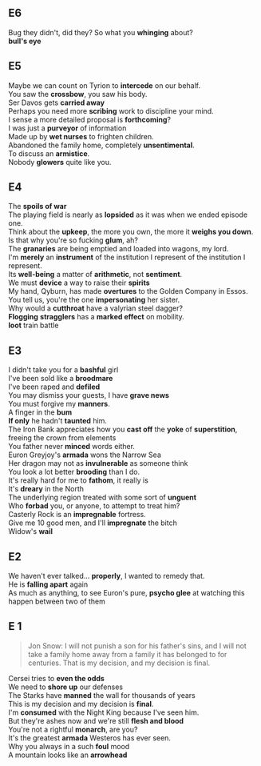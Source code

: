 ## E6  
Bug they didn't, did they? So what you **whinging** about?  
**bull's eye**  


## E5  
Maybe we can count on Tyrion to **intercede** on our behalf.  
You saw the **crossbow**, you saw his body.  
Ser Davos gets **carried away**  
Perhaps you need more **scribing** work to discipline your mind.  
I sense a more detailed proposal is **forthcoming**?  
I was just a **purveyor** of information  
Made up by **wet nurses** to frighten children.  
Abandoned the family home, completely **unsentimental**.  
To discuss an **armistice**.  
Nobody **glowers** quite like you.  


## E4  
The **spoils of war**  
The playing field is nearly as **lopsided** as it was when we ended episode one.  
Think about the **upkeep**, the more you own, the more it **weighs you down**.  
Is that why you're so fucking **glum**, ah?  
The **granaries** are being emptied and loaded into wagons, my lord.  
I'm **merely** an **instrument** of the institution I represent of the institution I represent.  
Its **well-being** a matter of **arithmetic**, not **sentiment**.  
We must **device** a way to raise their **spirits**  
My hand, Qyburn, has made **overtures** to the Golden Company in Essos.  
You tell us, you're the one **impersonating** her sister.  
Why would a **cutthroat** have a valyrian steel dagger?  
**Flogging** **stragglers** has a **marked effect** on mobility.  
**loot** train battle  


## E3  
I didn't take you for a **bashful** girl  
I've been sold like a **broodmare**  
I've been raped and **defiled**  
You may dismiss your guests, I have **grave news**  
You must forgive my **manners**.  
A finger in the **bum**  
**If only** he hadn't **taunted** him.  
The Iron Bank appreciates how you **cast off** the **yoke** of **superstition**, freeing the crown from elements  
You father never **minced** words either.  
Euron Greyjoy's **armada** wons the Narrow Sea  
Her dragon may not as **invulnerable** as someone think  
You look a lot better **brooding** than I do.  
It's really hard for me to **fathom**, it really is  
It's **dreary** in the North  
The underlying region treated with some sort of **unguent**  
Who **forbad** you, or anyone, to attempt to treat him?  
Casterly Rock is an **impregnable** fortress.  
Give me 10 good men, and I'll **impregnate** the bitch  
Widow's **wail**  



## E2  
We haven't ever talked... **properly**, I wanted to remedy that.  
He is **falling apart** again  
As much as anything, to see Euron's pure, **psycho glee** at watching this happen between two of them  



## E 1  

> Jon Snow: I will not punish a son for his father's sins, and I will not take a family home away from a family it has belonged to for centuries. That is my decision, and my decision is final.  

Cersei tries to **even the odds**  
We need to **shore up** our defenses  
The Starks have **manned** the wall for thousands of years  
This is my decision and my decision is **final**.  
I'm **consumed** with the Night King because I've seen him.  
But they're ashes now and we're still **flesh and blood**  
You're not a rightful **monarch**, are you?  
It's the greatest **armada** Westeros has ever seen.  
Why you always in a such **foul** mood  
A mountain looks like an **arrowhead**  


